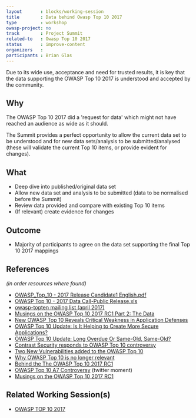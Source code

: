 ```yaml
---
layout       : blocks/working-session
title        : Data behind Owasp Top 10 2017
type         : workshop
owasp-project: no
track        : Project Summit
related-to   : Owasp Top 10 2017
status       : improve-content
organizers   :
participants : Brian Glas
---
```


Due to its wide use, acceptance and need for trusted results, it is key that the data supporting the OWASP Top 10 2017 is understood and accepted by the community.

## Why

The OWASP Top 10 2017 did a 'request for data' which might not have reached an audience as wide as it should.

The Summit provides a perfect opportunity to allow the current data set to be understood and for new data sets/analysis to be submitted/analysed (these will validate the current Top 10 items, or provide evident for changes).

## What

 - Deep dive into published/original data set
 - Allow new data set and analysis to be submitted (data to be normalised before the Summit)
 - Review data provided and compare with existing Top 10 items
 - (If relevant) create evidence for changes

## Outcome

 - Majority of participants to agree on the data set supporting the final Top 10 2017 mappings

## References

_(in order resources where found)_

 - [OWASP_Top_10 - 2017 Release Candidate1 English.pdf](https://www.owasp.org/images/3/3c/OWASP_Top_10_-_2017_Release_Candidate1_English.pdf)
 - [OWASP Top 10 - 2017 Data Call-Public Release.xls](https://github.com/OWASP/Top10/blob/master/2017/datacall/OWASP%20Top%2010%20-%202017%20Data%20Call-Public%20Release.xlsx?raw=true)
 - [owasp-topten mailing list (april 2017)](http://lists.owasp.org/pipermail/owasp-topten/2017-April/thread.html)
 - [Musings on the OWASP Top 10 2017 RC1 Part 2: The Data](https://nvisium.com/blog/2017/04/24/musings-on-the-owasp-top-10-2017-rc1-pt2)
 - [New OWASP Top 10 Reveals Critical Weakness in Application Defenses](http://www.darkreading.com/application-security/new-owasp-top-10-reveals-critical-weakness-in-application-defenses/a/d-id/1328751)
 - [OWASP Top 10 Update: Is It Helping to Create More Secure Applications?](http://www.darkreading.com/application-security/owasp-top-10-update-is-it-helping-to-create-more-secure-applications/a/d-id/1328752)
 - [OWASP Top 10 Update: Long Overdue Or Same-Old, Same-Old?](http://www.darkreading.com/application-security/owasp-top-10-update-long-overdue-or-same-old-same-old/d/d-id/1328608)
 - [Contrast Security responds to OWASP Top 10 controversy](http://www.csoonline.com/article/3192505/security/contrast-security-responds-to-owasp-top-10-controversy.html)
 - [Two New Vulnerabilities added to the OWASP Top 10](https://www.contrastsecurity.com/security-influencers/two-new-vulnerabilites-added-to-the-owasp-top-10)
 - [Why OWASP Top 10 is no longer relevant](https://sakurity.com/blog/2017/04/24/owasp.html)
 - [Behind the The OWASP Top 10 2017 RC1](https://medium.com/@JoshCGrossman/behind-the-the-owasp-top-10-2017-rc1-df43236f79ff)
 - [OWASP Top 10 A7 Controversy](https://twitter.com/i/moments/856939400772673543) (twitter moment)
 - [Musings on the OWASP Top 10 2017 RC1](https://nvisium.com/blog/2017/04/18/musings-on-the-owasp-top-10-2017-rc1)

## Related Working Session(s)

 - [OWASP TOP 10 2017](/Working-Sessions/Project-Summit/Owasp-Top-10-2017.html)